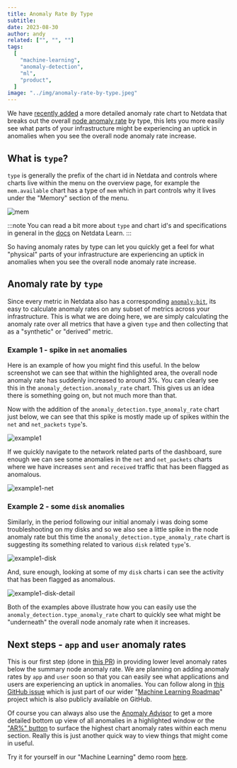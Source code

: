 ```yaml
---
title: Anomaly Rate By Type
subtitle: 
date: 2023-08-30
author: andy
related: ["", "", ""]
tags: 
  [
    "machine-learning",
    "anomaly-detection",
    "ml",
    "product",
  ]
image: "../img/anomaly-rate-by-type.jpeg"
---
```

We have [recently added](https://github.com/netdata/netdata/pull/15856) a more detailed anomaly rate chart to Netdata that breaks out the overall [node anomaly rate](https://learn.netdata.cloud/docs/ml-and-troubleshooting/machine-learning-ml-powered-anomaly-detection#node-anomaly-rate) by type, this lets you more easily see what parts of your infrastructure might be experiencing an uptick in anomalies when you see the overall node anomaly rate increase.



## What is `type`?

`type` is generally the prefix of the chart id in Netdata and controls where charts live within the menu on the overview page, for example the `mem.available` chart has a type of `mem` which in part controls why it lives under the "Memory" section of the menu.

![mem](.././img/mem.svg)

:::note
You can read a bit more about `type` and chart id's and specifications in general in the [docs](https://learn.netdata.cloud/docs/data-collection/external-plugins/#chart) on Netdata Learn.
:::

So having anomaly rates by type can let you quickly get a feel for what "physical" parts of your infrastructure are experiencing an uptick in anomalies when you see the overall node anomaly rate increase.

## Anomaly rate by `type`

Since every metric in Netdata also has a corresponding [`anomaly-bit`](https://learn.netdata.cloud/docs/ml-and-troubleshooting/machine-learning-ml-powered-anomaly-detection#anomaly-bit---100--anomalous-0--normal), its easy to calculate anomaly rates on any subset of metrics across your infrastructure. This is what we are doing here, we are simply calculating the anomaly rate over all metrics that have a given `type` and then collecting that as a "synthetic" or "derived" metric.

### Example 1 - spike in `net` anomalies

Here is an example of how you might find this useful. In the below screenshot we can see that within the highlighted area, the overall node anomaly rate has suddenly increased to around 3%. You can clearly see this in the `anomaly_detection.anomaly_rate` chart. This gives us an idea there is something going on, but not much more than that.

Now with the addition of the `anomaly_detection.type_anomaly_rate` chart just below, we can see that this spike is mostly made up of spikes within the `net` and `net_packets` `type`'s.

![example1](.././img/example1.jpeg)

If we quickly navigate to the network related parts of the dashboard, sure enough we can see some anomalies in the `net` and `net_packets` charts where we have increases `sent` and `received` traffic that has been flagged as anomalous.

![example1-net](.././img/example1-net.jpeg)

### Example 2 - some `disk` anomalies

Similarly, in the period following our initial anomaly i was doing some troubleshooting on my disks and so we also see a little spike in the node anomaly rate but this time the `anomaly_detection.type_anomaly_rate` chart is suggesting its something related to various `disk` related `type`'s.

![example1-disk](.././img/example1-disk.jpeg)

And, sure enough, looking at some of my `disk` charts i can see the activity that has been flagged as anomalous.

![example1-disk-detail](.././img/example1-disk-detail.jpeg)

Both of the examples above illustrate how you can easily use the `anomaly_detection.type_anomaly_rate` chart to quickly see what might be "underneath" the overall node anomaly rate when it increases.

## Next steps - `app` and `user` anomaly rates

This is our first step (done in [this PR](https://github.com/netdata/netdata/pull/15856)) in providing lower level anomaly rates below the summary node anomaly rate. We are planning on adding anomaly rates by `app` and `user` soon so that you can easily see what applications and users are experiencing an uptick in anomalies. You can follow along in [this GitHub issue](https://github.com/netdata/netdata/issues/14788) which is just part of our wider "[Machine Learning Roadmap](https://github.com/orgs/netdata/projects/54)" project which is also publicly available on GitHub.

Of course you can always also use the [Anomaly Advisor](https://learn.netdata.cloud/docs/ml-and-troubleshooting/anomaly-advisor) to get a more detailed bottom up view of all anomalies in a highlighted window or the ["AR%" button](https://blog.netdata.cloud/anomaly-rates-in-the-menu/) to surface the highest chart anomaly rates within each menu section. Really this is just another quick way to view things that might come in useful.

Try it for yourself in our "Machine Learning" demo room [here](https://app.netdata.cloud/spaces/netdata-demo/rooms/machine-learning/overview#metrics_correlation=false&after=-21600&before=0&d8a4e0c5-7c79-4145-900e-83a9f06fcb6a--chartName=menu_system&ae33f57b-b54e-4236-a6de-054da3f0a748--chartName=menu_anomaly_detection_submenu_anomaly_rate).
